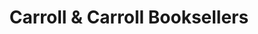 ---
title: "Carroll & Carroll Booksellers"
url: /stroudsburg/carroll-and-carroll-booksellers/
shop: books
---